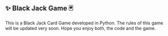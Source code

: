## ✨ Black Jack Game 🃏
This is a Black Jack Card Game developed in Python. The rules of this game will be updated very soon. Hope you enjoy both, the code and the game.
